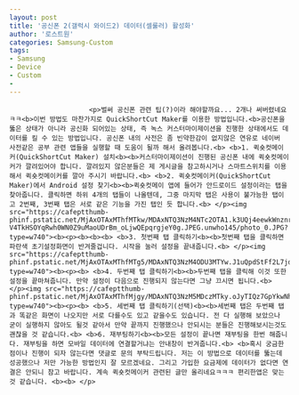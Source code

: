 ```yaml
---
layout: post
title: '공신폰 2(갤럭시 와이드2) 데이터(셀룰러) 활성화'
author: '로스트원'
categories: Samsung-Custom
tags:
- Samsung
- Device
- Custom
-
---
```



<script> location.href='https://cafe.naver.com/develoid/844787' ; </script>


















						<p>벌써 공신폰 관련 팁(?)이라 해야할까요... 2개나 써버렸네요ㅋㅋ<b>이번 방법도 마찬가지로 QuickShortCut Maker를 이용한 방법입니다.<b>공신폰을 뚫은 상태가 아니라 공신화 되어있는 상태, 즉 녹스 커스터마이제이션을 진행한 상태에서도 데이터를 킬 수 있는 방법입니다. 공신폰 내의 사전은 좀 빈약한감이 없지않은 연유로 네이버 사전같은 공부 관련 앱들을 실행할 때 도움이 될까 해서 올려봅니다.<b> <b>1. 퀵숏컷메이커(QuickShortCut Maker) 설치<b><b>커스터마이제이션이 진행된 공신폰 내에 퀵숏컷메이커가 깔려있어야 합니다. 깔려있지 않은분들은 제 게시글을 참고하시거나 스마트스위치를 이용해서 퀵숏컷메이커를 깔아 주시기 바랍니다.<b> <b>2. 퀵숏컷메이커(QuickShortCut Maker)에서 Android 설정 찾기<b><b>퀵숏컷메이 앱에 들어가 안드로이드 설정이라는 탭을 찾아줍니다. 클릭하면 하위 4개의 탭들이 나올텐데, 그중 마지막 탭은 사용이 불가능한 탭이고 2번째, 3번째 탭은 서로 같은 기능을 가진 탭인 듯 합니다.<b> </p><img src="https://cafeptthumb-phinf.pstatic.net/MjAxOTAxMThfMTkw/MDAxNTQ3NzM4NTc2OTA1.k3UQj4eewkWnznrMPo4q10GIHLEAlQs7yUgxBgL81fQg.-V4TkHSOYqRwh0WN0Z9uMaoUDrBm_oLjwQEpqrgjeY0g.JPEG.unwho145/photo_0.JPG?type=w740"><b><p><b><b><b> <b>3. 첫번째 탭 클릭하기<b><b>첫번째 탭을 클릭하면 파란색 초기설정화면이 반겨줄겁니다. 시작을 눌러 설정을 끝내줍니다.<b> </p><img src="https://cafeptthumb-phinf.pstatic.net/MjAxOTAxMThfMTg5/MDAxNTQ3NzM4ODU3MTYw.J1uQpdStFf2L7jdxwIE5RKQZr6kcTG4V6LCISF1xq6wg.5TTueW3LGXURDiQLcUThw8MFsUAz2cMtKh6hiWwkOikg.JPEG.unwho145/photo_1.JPG?type=w740"><b><p><b> <b>4. 두번째 탭 클릭하기<b><b>두번째 탭을 클릭해 이것 또한 설정을 끝마쳐줍니다. 만약 설정이 다음으로 진행되지 않는다면 그냥 끄시면 됩니다.<b> </p><img src="https://cafeptthumb-phinf.pstatic.net/MjAxOTAxMThfMjgy/MDAxNTQ3NzM5MDczMTky.oJyTIQz7GpYkwNhWMhJ4HMMhT5XoZo265HGLWwS0lzcg.j_X8QN6hP4leJhKEVS9igQbYld0zdJChVJKgoMZ_NBYg.JPEG.unwho145/photo_2.JPG?type=w740"><b><p><b> <b>5. 세번째 탭 클릭하기(선택)<b><b>세번째 탭은 두번째 탭과 똑같은 화면이 나오지만 서로 다를수도 있고 같을수도 있습니다. 전 다 실행해 보았으나 굳이 실행하지 않아도 될것 같아서 만약 끝까지 진행했으나 안되시는 분들은 진행해보시는것도 괜찮을 것 같습니다.<b> <b>6. 재부팅하기<b><b>모든 설정이 끝나면 재부팅을 한번 해줍니다. 재부팅을 하면 모바일 데이터에 연결할거냐는 안내창이 반겨줍니다.<b> <b>혹시 궁금한점이나 진행이 되자 않는다면 댓글로 문의 부탁드립니다. 저는 이 방법으로 데이터를 뚫는데 성공했으나 저만 가능한 방법인지 잘 모르겠네요. 그리고 가입한 요금제에 데이터가 없다면 연결은 안되니 참고 바랍니다. 계속 퀵숏컷메이커 관련된 글만 올리네요ㅋㅋㅋ 편리한앱은 맞는것 같습니다. <b><b> </p>
